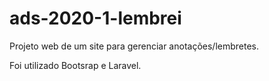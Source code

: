# ads-2020-1-lembrei

Projeto web de um site para gerenciar anotações/lembretes.

Foi utilizado Bootsrap e Laravel.


